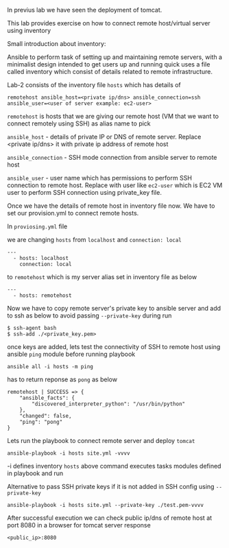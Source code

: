In previus lab we have seen the deployment of tomcat.

This lab provides exercise on how to connect remote host/virtual server using inventory

Small introduction about inventory:

Ansible to perform task of setting up and maintaining remote servers, with a minimalist design
intended to get users up and running quick uses a file called inventory which consist of details 
related to remote infrastructure.

Lab-2 consists of the inventory file `hosts` which has details of 
```
remotehost ansible_host=<private ip/dns> ansible_connection=ssh ansible_user=<user of server example: ec2-user> 

```

`remotehost` is hosts that we are giving our remote host (VM that we want to connect remotely using SSH) as alias name to pick

`ansible_host` - details of private IP or DNS of remote server. Replace <private ip/dns> it with private ip address of remote host

`ansible_connection` - SSH mode connection from ansible server to remote host

`ansible_user` - user name which has permissions to perform SSH connection to remote host. Replace <user of server example: ec2-user> 
				with user like `ec2-user` which is EC2 VM user to perform SSH connection using private_key file.


Once we have the details of remote host in inventory file now. We have to set our provision.yml to connect remote hosts.

In `proviosing.yml` file

we are changing `hosts` from `localhost` and `connection: local`

```
---
  - hosts: localhost
    connection: local
```

to `remotehost` which is my server alias set in inventory file as below

```
---
  - hosts: remotehost
```

Now we have to copy remote server's private key to ansible server and add to ssh as below to avoid passing `--private-key` during run

``` 
$ ssh-agent bash
$ ssh-add ./<private_key.pem>
```

once keys are added, lets test the connectivity of SSH to remote host using ansible `ping` module before running playbook

```
ansible all -i hosts -m ping
```
has to return reponse as `pong` as below

```
remotehost | SUCCESS => {
    "ansible_facts": {
        "discovered_interpreter_python": "/usr/bin/python"
    },
    "changed": false,
    "ping": "pong"
}
```

Lets run the playbook to connect remote server and deploy `tomcat`

```
ansible-playbook -i hosts site.yml -vvvv
```

-i defines inventory `hosts` above command executes tasks modules defined in playbook and run 

Alternative to pass SSH private keys if it is not added in SSH config using `--private-key`

```
ansible-playbook -i hosts site.yml --private-key ./test.pem-vvvv
```

After successful execution we can check public ip/dns of remote host at port 8080 in a browser for tomcat server response

```<public_ip>:8080```
